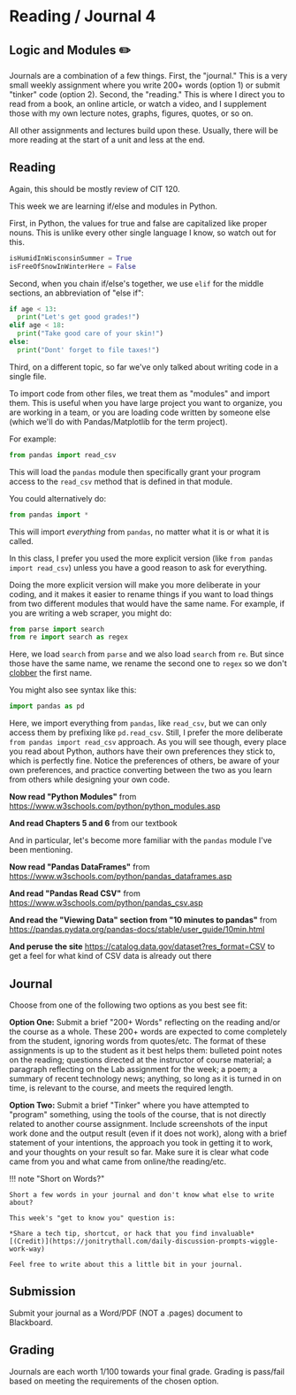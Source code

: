 # Reading / Journal 4

## Logic and Modules ✏️

Journals are a combination of a few things. First, the "journal." This is a very small weekly assignment where you write 200+ words (option 1) or submit  "tinker" code (option 2). Second, the "reading." This is where I direct you to read from a book, an online article, or watch a video, and I supplement those with my own lecture notes, graphs, figures, quotes, or so on.

All other assignments and lectures build upon these. Usually, there will be more reading at the start of a unit and less at the end.

## Reading

Again, this should be mostly review of CIT 120.

This week we are learning if/else and modules in Python.

First, in Python, the values for true and false are capitalized like proper nouns. This is unlike every other single language I know, so watch out for this.

```python
isHumidInWisconsinSummer = True
isFreeOfSnowInWinterHere = False
```

Second, when you chain if/else's together, we use `elif` for the middle sections, an abbreviation of "else if":

```python
if age < 13:
  print("Let's get good grades!")
elif age < 18:
  print("Take good care of your skin!")
else:
  print("Dont' forget to file taxes!")
```

Third, on a different topic, so far we've only talked about writing code in a single file.

To import code from other files, we treat them as "modules" and import them. This is useful when you have large project you want to organize, you are working in a team, or you are loading code written by someone else (which we'll do with Pandas/Matplotlib for the term project).

For example:

```python
from pandas import read_csv
```

This will load the `pandas` module then specifically grant your program access to the `read_csv` method that is defined in that module.

You could alternatively do:

```python
from pandas import *
```

This will import *everything* from `pandas`, no matter what it is or what it is called.

In this class, I prefer you used the more explicit version (like `from pandas import read_csv`) unless you have a good reason to ask for everything.

Doing the more explicit version will make you more deliberate in your coding, and it makes it easier to rename things if you want to load things from two different modules that would have the same name. For example, if you are writing a web scraper, you might do:

```python
from parse import search
from re import search as regex
```

Here, we load `search` from `parse` and we also load `search` from `re`. But since those have the same name, we rename the second one to `regex` so we don't [clobber](https://en.wikipedia.org/wiki/Clobbering) the first name.

You might also see syntax like this:

```python
import pandas as pd
```

Here, we import everything from `pandas`, like `read_csv`, but we can only access them by prefixing like `pd.read_csv`. Still, I prefer the more deliberate `from pandas import read_csv` approach. As you will see though, every place you read about Python, authors have their own preferences they stick to, which is perfectly fine. Notice the preferences of others, be aware of your own preferences, and practice converting between the two as you learn from others while designing your own code.

**Now read "Python Modules"** from <https://www.w3schools.com/python/python_modules.asp>

**And read Chapters 5 and 6** from our textbook

And in particular, let's become more familiar with the `pandas` module I've been mentioning.

**Now read "Pandas DataFrames"** from <https://www.w3schools.com/python/pandas_dataframes.asp>

**And read "Pandas Read CSV"** from <https://www.w3schools.com/python/pandas_csv.asp>

**And read the "Viewing Data" section from "10 minutes to pandas"** from <https://pandas.pydata.org/pandas-docs/stable/user_guide/10min.html>

**And peruse the site** <https://catalog.data.gov/dataset?res_format=CSV> to get a feel for what kind of CSV data is already out there

## Journal

Choose from one of the following two options as you best see fit:

**Option One:** Submit a brief "200+ Words" reflecting on the reading and/or the course as a whole. These 200+ words are expected to come completely from the student, ignoring words from quotes/etc. The format of these assignments is up to the student as it best helps them: bulleted point notes on the reading; questions directed at the instructor of course material; a paragraph reflecting on the Lab assignment for the week; a poem; a summary of recent technology news; anything, so long as it is turned in on time, is relevant to the course, and meets the required length. 

**Option Two:** Submit a brief "Tinker" where you have attempted to "program" something, using the tools of the course, that is not directly related to another course assignment. Include screenshots of the input work done and the output result (even if it does not work), along with a brief statement of your intentions, the approach you took in getting it to work, and your thoughts on your result so far. Make sure it is clear what code came from you and what came from online/the reading/etc.

!!! note "Short on Words?"
    
    Short a few words in your journal and don't know what else to write about?

    This week's "get to know you" question is:

    *Share a tech tip, shortcut, or hack that you find invaluable* [(Credit)](https://jonitrythall.com/daily-discussion-prompts-wiggle-work-way)

    Feel free to write about this a little bit in your journal.

## Submission

Submit your journal as a Word/PDF (NOT a .pages) document to Blackboard.

## Grading

Journals are each worth 1/100 towards your final grade. Grading is pass/fail based on meeting the requirements of the chosen option.